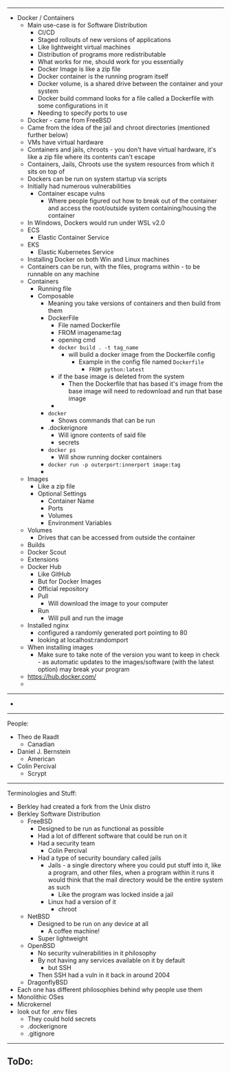 
---
- Docker / Containers
	- Main use-case is for Software Distribution
		- CI/CD
		- Staged rollouts of new versions of applications
		- Like lightweight virtual machines
		- Distribution of programs more redistributable
		- What works for me, should work for you essentially
		- Docker Image is like a zip file
		- Docker container is the running program itself
		- Docker volume, is a shared drive between the container and your system
		- Docker build command looks for a file called a Dockerfile with some configurations in it
		- Needing to specify ports to use
	- Docker - came from FreeBSD
	- Came from the idea of the jail and chroot directories (mentioned further below) 
	- VMs have virtual hardware
	- Containers and jails, chroots - you don't have virtual hardware, it's like a zip file where its contents can't escape
	- Containers, Jails, Chroots use the system resources from which it sits on top of
	- Dockers can be run on system startup via scripts
	- Initially had numerous vulnerabilities
		- Container escape vulns
			- Where people figured out how to break out of the container and access the root/outside system containing/housing the container
	- In Windows, Dockers would run under WSL v2.0
	- ECS
		- Elastic Container Service
	- EKS
		- Elastic Kubernetes Service
	- Installing Docker on both Win and Linux machines
	- Containers can be run, with the files, programs within - to be runnable on any machine
	- Containers
		- Running file
		- Composable
			- Meaning you take versions of containers and then build from them
			- DockerFile
				- File named Dockerfile
				- FROM imagename:tag
				- opening cmd
				- `docker build . -t tag_name`
					- will build a docker image from the Dockerfile config 
						- Example in the config file named `Dockerfile` 
							- `FROM python:latest`
				- if the base image is deleted from the system
					- Then the Dockerfile that has based it's image from the base image will need to redownload and run that base image
				- 
			- `docker`
				- Shows commands that can be run
			- .dockerignore
				- Will ignore contents of said file
				- secrets
			- `docker ps `
				- Will show running docker containers
			- `docker run -p outerport:innerport image:tag`
			- 
	- Images
		- Like a zip file
		- Optional Settings
			- Container Name
			- Ports
			- Volumes
			- Environment Variables
	- Volumes
		- Drives that can be accessed from outside the container
	- Builds
	- Docker Scout
	- Extensions
	- Docker Hub
		- Like GitHub
		- But for Docker Images
		- Official repository
		- Pull
			- Will download the image to your computer
		- Run
			- Will pull and run the image
	- Installed nginx
		- configured a randomly generated port pointing to 80
		- looking at localhost:randomport
	- When installing images
		- Make sure to take note of the version you want to keep in check - as automatic updates to the images/software (with the latest option) may break your program
	- https://hub.docker.com/
	- 
---
- 
---
People:
- Theo de Raadt
	- Canadian
- Daniel J. Bernstein
	- American
- Colin Percival
	- Scrypt
---
Terminologies and Stuff:
- Berkley had created a fork from the Unix distro
- Berkley Software Distribution
	- FreeBSD
		- Designed to be run as functional as possible
		- Had a lot of different software that could be run on it
		- Had a security team 
			- Colin Percival
		- Had a type of security boundary called jails
			- Jails - a single directory where you could put stuff into it, like a program, and other files, when a program within it runs it would think that the mail directory would be the entire system as such
				- Like the program was locked inside a jail
			- Linux had a version of it
				- chroot
	- NetBSD
		- Designed to be run on any device at all
			- A coffee machine!
		- Super lightweight
	- OpenBSD
		- No security vulnerabilities in it philosophy
		- By not having any services available on it by default
			- but SSH
		- Then SSH had a vuln in it back in around 2004
	- DragonflyBSD
- Each one has different philosophies behind why people use them
- Monolithic OSes
- Microkernel
- look out for .env files
	- They could hold secrets
	- .dockerignore
	- .gitignore
---
ToDo:
- 